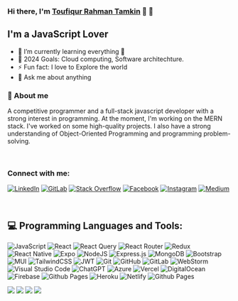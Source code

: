 ### Hi there, I'm [Toufiqur Rahman Tamkin](https://ceo.fusion-script.com/) 👋 👋

## I'm a JavaScript Lover

- 🌱 I’m currently learning everything 🤣
- 🥅 2024 Goals: Cloud computing, Software architechture.
- ⚡ Fun fact: I love to Explore the world
- 💬 Ask me about anything

### 📖 About me

A competitive programmer and a full-stack javascript developer with a strong interest in programming. At the moment, I'm working on the MERN stack. I've worked on some high-quality projects. I also have a strong understanding of Object-Oriented Programming and programming problem-solving.

<br />

### Connect with me:

[![LinkedIn](https://img.shields.io/badge/%20-LinkedIn-black?color=14171A&labelColor=212121&logo=linkedin&logoColor=ffffff)](https://www.linkedin.com/in/toufiqur-rahman-tamkin-42a167160/)
[![GitLab](https://img.shields.io/badge/%20-Git%20Lab-black?color=14171A&labelColor=1976d2&logo=gitlab&logoColor=ffffff)](https://gitlab.com/tamkin22rahman)
[![Stack Overflow](https://img.shields.io/badge/%20-Stack%20Overflow-black?color=14171A&labelColor=fff&logo=stackoverflow&logoColor=0c0d0e26)](https://stackoverflow.com/users/11356701/toufiqur-rahman-tamkin?tab=profile)
[![Facebook](https://img.shields.io/badge/%20-Facebook-black?color=14171A&labelColor=1976d2&logo=facebook&logoColor=ffffff)](https://www.facebook.com/toufiqur.rahman.50309/)
[![Instagram](https://img.shields.io/badge/%20-Instagram-black?color=14171A&labelColor=fff&logo=instagram&logoColor=0c0d0e26)](https://www.instagram.com/toufiqur.rahman.tamkin/)
[![Medium](https://img.shields.io/badge/%20-Medium-black?color=14171A&labelColor=1976d2&logo=medium&logoColor=ffffff)](https://tamkin22rahman.medium.com/)

<br />

## 💻 Programming Languages and Tools:

![JavaScript](https://img.shields.io/badge/javascript-%23323330.svg?style=for-the-badge&logo=javascript&logoColor=%23F7DF1E)
![React](https://img.shields.io/badge/react-%2320232a.svg?style=for-the-badge&logo=react&logoColor=%2361DAFB)
![React Query](https://img.shields.io/badge/-React%20Query-FF4154?style=for-the-badge&logo=react%20query&logoColor=white)
![React Router](https://img.shields.io/badge/React_Router-CA4245?style=for-the-badge&logo=react-router&logoColor=white)
![Redux](https://img.shields.io/badge/redux-%23593d88.svg?style=for-the-badge&logo=redux&logoColor=white)
![React Native](https://img.shields.io/badge/react_native-%2320232a.svg?style=for-the-badge&logo=react&logoColor=%2361DAFB)
![Expo](https://img.shields.io/badge/expo-1C1E24?style=for-the-badge&logo=expo&logoColor=#D04A37)
![NodeJS](https://img.shields.io/badge/node.js-6DA55F?style=for-the-badge&logo=node.js&logoColor=white)
![Express.js](https://img.shields.io/badge/express.js-%23404d59.svg?style=for-the-badge&logo=express&logoColor=%2361DAFB)
![MongoDB](https://img.shields.io/badge/MongoDB-%234ea94b.svg?style=for-the-badge&logo=mongodb&logoColor=white)
![Bootstrap](https://img.shields.io/badge/bootstrap-%238511FA.svg?style=for-the-badge&logo=bootstrap&logoColor=white)
![MUI](https://img.shields.io/badge/MUI-%230081CB.svg?style=for-the-badge&logo=mui&logoColor=white)
![TailwindCSS](https://img.shields.io/badge/tailwindcss-%2338B2AC.svg?style=for-the-badge&logo=tailwind-css&logoColor=white)
![JWT](https://img.shields.io/badge/JWT-black?style=for-the-badge&logo=JSON%20web%20tokens)
![Git](https://img.shields.io/badge/git-%23F05033.svg?style=for-the-badge&logo=git&logoColor=white)
![GitHub](https://img.shields.io/badge/github-%23121011.svg?style=for-the-badge&logo=github&logoColor=white)
![GitLab](https://img.shields.io/badge/gitlab-%23181717.svg?style=for-the-badge&logo=gitlab&logoColor=white)
![WebStorm](https://img.shields.io/badge/webstorm-143?style=for-the-badge&logo=webstorm&logoColor=white&color=black)
![Visual Studio Code](https://img.shields.io/badge/Visual%20Studio%20Code-0078d7.svg?style=for-the-badge&logo=visual-studio-code&logoColor=white)
![ChatGPT](https://img.shields.io/badge/chatGPT-74aa9c?style=for-the-badge&logo=openai&logoColor=white)
![Azure](https://img.shields.io/badge/azure-%230072C6.svg?style=for-the-badge&logo=microsoftazure&logoColor=white)
![Vercel](https://img.shields.io/badge/vercel-%23000000.svg?style=for-the-badge&logo=vercel&logoColor=white)
![DigitalOcean](https://img.shields.io/badge/DigitalOcean-%230167ff.svg?style=for-the-badge&logo=digitalOcean&logoColor=white)
![Firebase](https://img.shields.io/badge/firebase-%23039BE5.svg?style=for-the-badge&logo=firebase)
![Github Pages](https://img.shields.io/badge/github%20pages-121013?style=for-the-badge&logo=github&logoColor=white)
![Heroku](https://img.shields.io/badge/heroku-%23430098.svg?style=for-the-badge&logo=heroku&logoColor=white)
![Netlify](https://img.shields.io/badge/netlify-%23000000.svg?style=for-the-badge&logo=netlify&logoColor=#00C7B7)
![Github Pages](https://img.shields.io/badge/github%20pages-121013?style=for-the-badge&logo=github&logoColor=white)


<img src="https://github-readme-stats.vercel.app/api?username=toufiqurrahmantamkin&&show_icons=true&title_color=ffffff&icon_color=bb2acf&text_color=daf7dc&bg_color=151515">

<img src="https://github-readme-streak-stats.herokuapp.com?user=ToufiqurRahmanTamkin&theme=merko">

<img src="https://github-readme-stats.vercel.app/api/top-langs/?username=toufiqurrahmantamkin&card_width=500&&show_icons=true&title_color=ffffff&icon_color=bb2acf&text_color=daf7dc&bg_color=151515">

<img src="https://github-profile-trophy.vercel.app/?username=ToufiqurrahmanTamkin&row=1)](https://github.com/ToufiqurRahmanTamkin/github-profile-trophy">

